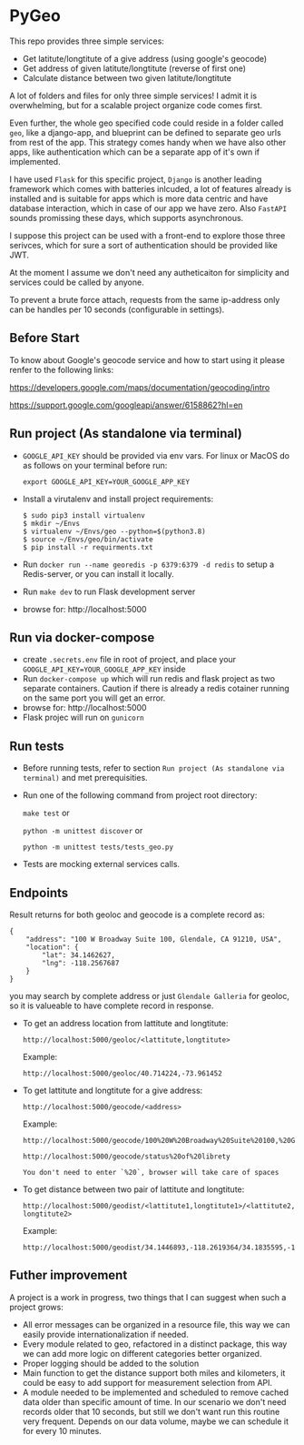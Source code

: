 # PyGeo
This repo provides three simple services:

- Get latitute/longtitute of a give address (using google's geocode)
- Get address of given latitute/longtitute (reverse of first one)
- Calculate distance between two given latitute/longtitute

A lot of folders and files for only three simple services! I admit it is overwhelming, but for a scalable project organize code comes first.

Even further, the whole geo specified code could reside in a folder called `geo`, like a django-app, and blueprint can be defined to separate geo urls from rest of the app. This strategy comes handy when we have also other apps, like authentication which can be a separate app of it's own if implemented.

I have used `Flask` for this specific project, `Django` is another leading framework which comes with batteries inlcuded, a lot of features already is installed and is suitable for apps which is more data centric and have database interaction, which in case of our app we have zero. Also `FastAPI` sounds promissing these days, which supports asynchronous.

I suppose this project can be used with a front-end to explore those three serivces, which for sure a sort of authentication should be provided like JWT.

At the moment I assume we don't need any autheticaiton for simplicity and services could be called by anyone.

To prevent a brute force attach, requests from the same ip-address only can be handles per 10 seconds (configurable in settings).

## Before Start
To know about Google's geocode service and how to start using it please renfer to the following links:

https://developers.google.com/maps/documentation/geocoding/intro
 
https://support.google.com/googleapi/answer/6158862?hl=en

## Run project (As standalone via terminal)
- `GOOGLE_API_KEY` should be provided via env vars.
For linux or MacOS do as follows on your terminal before run:

    `export GOOGLE_API_KEY=YOUR_GOOGLE_APP_KEY`

- Install a virutalenv and install project requirements:
    ```
    $ sudo pip3 install virtualenv
    $ mkdir ~/Envs
    $ virtualenv ~/Envs/geo --python=$(python3.8)
    $ source ~/Envs/geo/bin/activate
    $ pip install -r requirments.txt
    ```
- Run `docker run --name georedis -p 6379:6379 -d redis`  to setup a Redis-server, or you can install it locally.
- Run `make dev` to run Flask development server
- browse for: http://localhost:5000

## Run via docker-compose
- create `.secrets.env` file in root of project, and place your `GOOGLE_API_KEY=YOUR_GOOGLE_APP_KEY` inside
- Run `docker-compose up` which will run redis and flask project as two separate containers. Caution if there is already a redis cotainer running on the same port you will get an error.
- browse for: http://localhost:5000
- Flask projec will run on `gunicorn`


## Run tests
- Before running tests, refer to section `Run project (As standalone via terminal)` and met prerequisities.
- Run one of the following command from project root directory:

    `make test` or

    `python -m unittest discover` or

    `python -m unittest tests/tests_geo.py`
- Tests are mocking external services calls.

## Endpoints
Result returns for both geoloc and geocode is a complete record as:
```
{
    "address": "100 W Broadway Suite 100, Glendale, CA 91210, USA",
    "location": {
        "lat": 34.1462627,
        "lng": -118.2567687
    }
}
```

you may search by complete address or just `Glendale Galleria` for geoloc, so it is valueable to have complete record in response.

- To get an address location from lattitute and longtitute:

    `http://localhost:5000/geoloc/<lattitute,longtitute>`

    Example:  

      http://localhost:5000/geoloc/40.714224,-73.961452

- To get lattitute and longtitute for a give address:


    `http://localhost:5000/geocode/<address>`

    Example:

      http://localhost:5000/geocode/100%20W%20Broadway%20Suite%20100,%20Glendale,%20CA%2091210

      http://localhost:5000/geocode/status%20of%20librety

      You don't need to enter `%20`, browser will take care of spaces

- To get distance between two pair of lattitute and longtitute:


    `http://localhost:5000/geodist/<lattitute1,longtitute1>/<lattitute2,longtitute2>`

    Example:

      http://localhost:5000/geodist/34.1446893,-118.2619364/34.1835595,-118.3143886

## Futher improvement
A project is a work in progress, two things that I can suggest when such a project grows:

- All error messages can be organized in a resource file, this way we can easily provide internationalization if needed.
- Every module related to geo, refactored in a distinct package, this way we can add more logic on different categories better organized.
- Proper logging should be added to the solution
- Main function to get the distance support both miles and kilometers, it could be easy to add support for  measurement selection from API.
- A module needed to be implemented and scheduled to remove cached data older than specific amount of time. In our scenario we don't need records older that 10 seconds, but still we don't want run this routine very frequent. Depends on our data volume, maybe we can schedule it for every 10 minutes.
